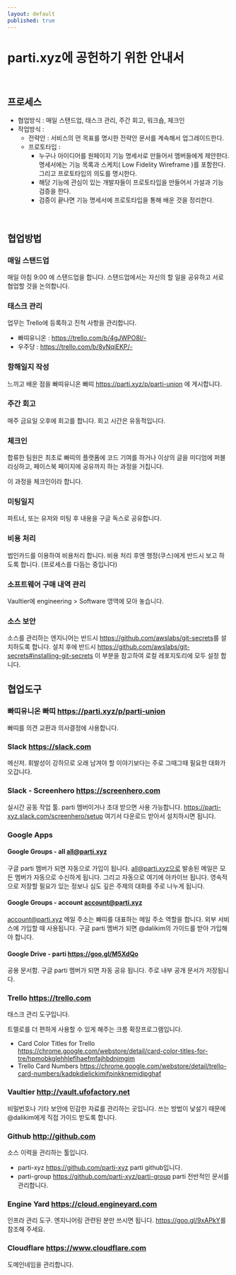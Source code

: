 ```yaml
---
layout: default
published: true
---
```



# parti.xyz에 공헌하기 위한 안내서

&nbsp;

## 프로세스

* 협업방식 : 매일 스탠드업, 태스크 관리, 주간 회고, 워크숍, 체크인
* 작업방식 :
  * 전략안 : 서비스의 먼 목표를 명시한 전략안 문서를 계속해서 업그레이드한다.
  * 프로토타입 :
    * 누구나 아이디어를 원페이지 기능 명세서로 만들어서 멤버들에게 제안한다. 명세서에는 기능 목록과 스케치( Low Fidelity Wireframe )를 포함한다. 그리고 프로토타입의 의도를 명시한다.
    * 해당 기능에 관심이 있는 개발자들이 프로토타입을 만들어서 가설과 기능 검증을 한다.
    * 검증이 끝나면 기능 명세서에 프로토타입을 통해 배운 것을 정리한다.
  
&nbsp;

## 협업방법

### 매일 스탠드업

매일 아침 9:00 에 스탠드업을 합니다. 스탠드업에서는 자신의 할 일을 공유하고 서로 협업할 것을 논의합니다.

### 태스크 관리

업무는 Trello에 등록하고 진척 사항을 관리합니다.

- 빠띠유니온 : <https://trello.com/b/4gJWPO8l/->
- 우주당 : <https://trello.com/b/8yNqiEKP/->

### 항해일지 작성

느끼고 배운 점을 빠띠유니온 빠띠 <https://parti.xyz/p/parti-union> 에 게시합니다. 

### 주간 회고

매주 금요일 오후에 회고를 합니다. 회고 시간은 유동적입니다.

### 체크인

합류한 팀원은 최초로 빠띠의 플랫폼에 코드 기여를 하거나 이상의 글을 미디엄에 퍼블리싱하고, 페이스북 페이지에 공유까지 하는 과정을 거칩니다.

이 과정을 체크인이라 합니다.

### 미팅일지 

파트너, 또는 유저와 미팅 후 내용을 구글 독스로 공유합니다.

### 비용 처리

법인카드를 이용하여 비용처리 합니다. 비용 처리 후엔 행정(쿠스)에게 반드시 보고 하도록 합니다. (프로세스를 다듬는 중입니다)

### 소프트웨어 구매 내역 관리

Vaultier에 engineering > Software 영역에 모아 놓습니다.

### 소스 보안
 소스를 관리하는 엔지니어는 반드시 <https://github.com/awslabs/git-secrets>를 설치하도록 합니다.
 설치 후에 반드시 <https://github.com/awslabs/git-secrets#installing-git-secrets> 이 부분을 참고하여 로컬 레포지토리에 모두 설정 합니다.
 
## 협업도구

### 빠띠유니온 빠띠 <https://parti.xyz/p/parti-union>

빠띠를 의견 교환과 의사결정에 사용합니다.

### Slack <https://slack.com>

메신저. 휘발성이 강하므로 오래 남겨야 할 이야기보다는 주로 그때그때 필요한 대화가 오갑니다.

### Slack - Screenhero <https://screenhero.com>

실시간 공동 작업 툴. parti 멤버이거나 초대 받으면 사용 가능합니다. <https://parti-xyz.slack.com/screenhero/setup> 여기서 다운로드 받아서 설치하시면 됩니다.

### Google Apps

#### Google Groups - all all@parti.xyz

구글 parti 멤버가 되면 자동으로 가입이 됩니다.
all@parti.xyz으로 발송된 메일은 모든 멤버가 자동으로 수신하게 됩니다. 그리고 자동으로 여기에 아카이브 됩니다.
영속적으로 저장할 필요가 있는 정보나 심도 깊은 주제의 대화를 주로 나누게 됩니다.

#### Google Groups - account account@parti.xyz 

account@parti.xyz 메일 주소는 빠띠를 대표하는 메일 주소 역할을 합니다. 외부 서비스에 가입할 때 사용됩니다.
구글 parti 멤버가 되면 @dalikim의 가이드를 받아 가입해야 합니다.

#### Google Drive - parti <https://goo.gl/M5XdQo>

공용 문서함. 구글 parti 멤버가 되면 자동 공유 됩니다. 주로 내부 공개 문서가 저장됩니다.

### Trello <https://trello.com>

태스크 관리 도구입니다. 

트렐로를 더 편하게 사용할 수 있게 해주는 크롬 확장프로그램입니다.

- Card Color Titles for Trello <https://chrome.google.com/webstore/detail/card-color-titles-for-tre/hpmobkglehhleflhaefmfajhbdnjmgim>
- Trello Card Numbers <https://chrome.google.com/webstore/detail/trello-card-numbers/kadpkdielickimifpinkknemjdipghaf>

### Vaultier <http://vault.ufofactory.net>

비밀번호나 기타 보안에 민감한 자료를 관리하는 곳입니다. 쓰는 방법이 낯설기 때문에 @dalikim에게 직접 가이드 받도록 합니다.

### Github <http://github.com>

소스 이력을 관리하는 툴입니다.

- parti-xyz <https://github.com/parti-xyz> parti github입니다.
- parti-group <https://github.com/parti-xyz/parti-group> parti 전반적인 문서를 관리합니다.

### Engine Yard <https://cloud.engineyard.com>

인프라 관리 도구. 엔지니어링 관련된 분만 쓰시면 됩니다. <https://goo.gl/9xAPkY>를 참조해 주세요.

### Cloudflare <https://www.cloudflare.com>

도메인네임을 관리합니다.
